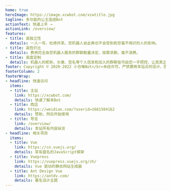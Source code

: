 ```yaml
---
home: true
heroImage: https://image.xcwbot.com/xcwtitle.jpg
tagline: 多功能的公主连结Bot
actionText: 快速上手 →
actionLink: /overview/
features:
- title: 高独立性 
  details: 一人一号，杜绝共享。您机器人自此再也不会受到和您毫不相识的人的影响。
- title: 高性价比
  details: 费用完全由您机器人服务的群聊数量决定，按需添删，毫不浪费。
- title: 高度定制
  details: 机器人的昵称、头像、签名等个人信息和加入的群聊皆可由您一手把控，让其真正变成只服务于您的私人Bot。
footer: Copyright © 2020-2022 小仓唯Bot</br>未经许可，严禁挪用本站点的设计、图片或文字
footerColumn: 2
footerWrap: 
- headline: 快速访问
  items:
  - title: 主站
    link: https://xcwbot.com/
    details: 快速了解本Bot
  - title: 商店
    link: https://weidian.com/?userid=1681584162
    details: 赞助，然后开始使用
  - title: 导览
    link: /overview/
    details: 本站所有内容纵览
- headline: 相关项目
  items:
  - title: Vue
    link: https://cn.vuejs.org/
    details: 享有盛名的JavaScript框架
  - title: Vuepress
    link: https://vuepress.vuejs.org/zh/
    details: Vue 驱动的静态网站生成器
  - title: Ant Design Vue
    link: https://antdv.com/
    details: 著名设计主题
---
```

